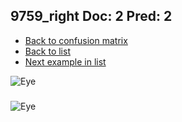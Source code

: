 ## 9759_right Doc: 2 Pred: 2
- [Back to confusion matrix](https://github.com/juliandewit/kaggle_retinopathy/blob/master/matrix.md)
- [Back to list](https://github.com/juliandewit/kaggle_retinopathy/blob/master/lists/22/list.md)
- [Next example in list](https://github.com/juliandewit/kaggle_retinopathy/blob/master/lists/22/97/9761_left.md)

![Eye](https://retinopaty.blob.core.windows.net/size1024/9759_right_2.jpeg)

### 

![Eye]()
